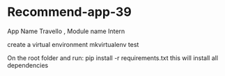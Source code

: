 # Recommend-app-39
App Name Travello , Module name Intern


create a virtual environment mkvirtualenv test

On the root folder and run: pip install -r requirements.txt this will install all dependencies

                                                                                                                                                                                                               
